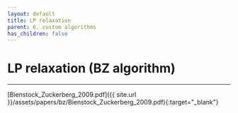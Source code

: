```yaml
---
layout: default
title: LP relaxation
parent: 6. custom algorithms
has_children: false
---
```


# LP relaxation (BZ algorithm)
--------

[Bienstock_Zuckerberg_2009.pdf]({{ site.url }}/assets/papers/bz/Bienstock_Zuckerberg_2009.pdf){:target="_blank"}
